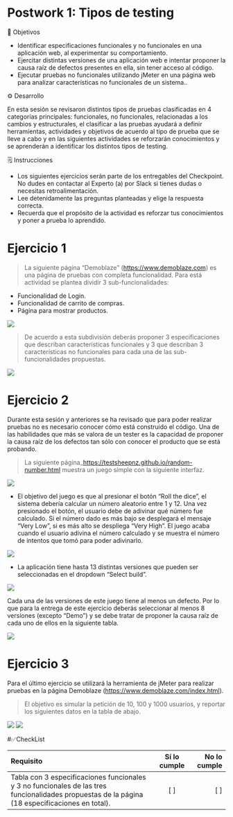 # Postwork 1: Tipos de testing

🎯 Objetivos

- Identificar especificaciones funcionales y no funcionales en una aplicación web, al experimentar su comportamiento.
- Ejercitar distintas versiones de una aplicación web e intentar proponer la causa raíz de defectos presentes en ella, sin tener acceso al código.
- Ejecutar pruebas no funcionales utilizando jMeter en una página web para analizar características no funcionales de un sistema..


⚙ Desarrollo

En esta sesión se revisaron distintos tipos de pruebas clasificadas en 4 categorías principales: funcionales, no funcionales, relacionadas a los cambios y estructurales, el clasificar a las pruebas ayudará a definir herramientas, actividades y objetivos de acuerdo al tipo de prueba que se lleve a cabo y en las siguientes actividades se reforzarán conocimientos y se aprenderán a identificar los distintos tipos de testing.


🗒️ Instrucciones

- Los siguientes ejercicios serán parte de los entregables del Checkpoint. No dudes en contactar al Experto (a) por Slack si tienes dudas o necesitas retroalimentación. 
- Lee detenidamente las preguntas planteadas y elige la respuesta correcta.
- Recuerda que el propósito de la actividad es reforzar tus conocimientos y poner a prueba lo aprendido.



# Ejercicio 1

> La siguiente página “Demoblaze” (https://www.demoblaze.com) es una página de pruebas con completa funcionalidad. Para está actividad se plantea dividir 3 sub-funcionalidades: 

- Funcionalidad de Login.
- Funcionalidad de carrito de compras.
- Página para mostrar productos.

<img src="https://github.com/beduExpert/SW-Testing-Fundamentals-2021/blob/main/Sesion-04/Postwork/assets/post1.png">

> De acuerdo a esta subdivisión deberás proponer 3 especificaciones que describan características funcionales y 3 que describan 3 características no funcionales para cada una de las sub-funcionalidades propuestas.

<img src="https://github.com/beduExpert/SW-Testing-Fundamentals-2021/blob/main/Sesion-04/Postwork/assets/post2.png">

# Ejercicio 2

Durante esta sesión y anteriores se ha revisado que para poder realizar pruebas no es necesario conocer cómo está construido el código. Una de las habilidades que más se valora de un tester es la capacidad de proponer la causa raíz de los defectos tan sólo con conocer el producto que se está probando. 

> La siguiente página_https://testsheepnz.github.io/random-number.html   muestra un juego simple con la siguiente interfaz.

<img src="https://github.com/beduExpert/SW-Testing-Fundamentals-2021/blob/main/Sesion-04/Postwork/assets/post3.png">

- El objetivo del juego es que al presionar el botón “Roll the dice”, el sistema debería calcular un número aleatorio entre 1 y 12. Una vez presionado el botón, el usuario debe de adivinar qué número fue calculado. Si el número dado es más bajo se desplegará el mensaje “Very Low”, si es más alto se despliega “Very High”. El juego acaba cuando el usuario adivina el número calculado y se muestra el número de intentos que tomó para poder adivinarlo.

<img src="https://github.com/beduExpert/SW-Testing-Fundamentals-2021/blob/main/Sesion-04/Postwork/assets/post4.png">

- La aplicación tiene hasta 13 distintas versiones que pueden ser seleccionadas en el dropdown “Select build”.

<img src="https://github.com/beduExpert/SW-Testing-Fundamentals-2021/blob/main/Sesion-04/Postwork/assets/post5.png">

Cada una de las versiones de este juego tiene al menos un defecto. Por lo que para la entrega de este ejercicio deberás seleccionar al menos 8 versiones (excepto “Demo”) y se debe tratar de proponer la causa raíz de cada uno de ellos en la siguiente tabla.

<img src="https://github.com/beduExpert/SW-Testing-Fundamentals-2021/blob/main/Sesion-04/Postwork/assets/post6.png">

# Ejercicio 3

Para el último ejercicio se utilizará la herramienta de jMeter para realizar pruebas en la página Demoblaze (https://www.demoblaze.com/index.html). 

> El objetivo es simular la petición de 10, 100 y 1000 usuarios, y reportar los siguientes datos en la tabla de abajo.

<img src="https://github.com/beduExpert/SW-Testing-Fundamentals-2021/blob/main/Sesion-04/Postwork/assets/post7.png">

<img src="https://github.com/beduExpert/SW-Testing-Fundamentals-2021/blob/main/Sesion-04/Postwork/assets/post8.png">

#✅CheckList

| Requisito| Sí lo cumple | No lo cumple |
|:--------------|:-------------:|--------------:|
| Tabla con 3 especificaciones funcionales y 3 no funcionales de las tres funcionalidades propuestas de la página (18 especificaciones en total). | [ ] |[ ]  |
